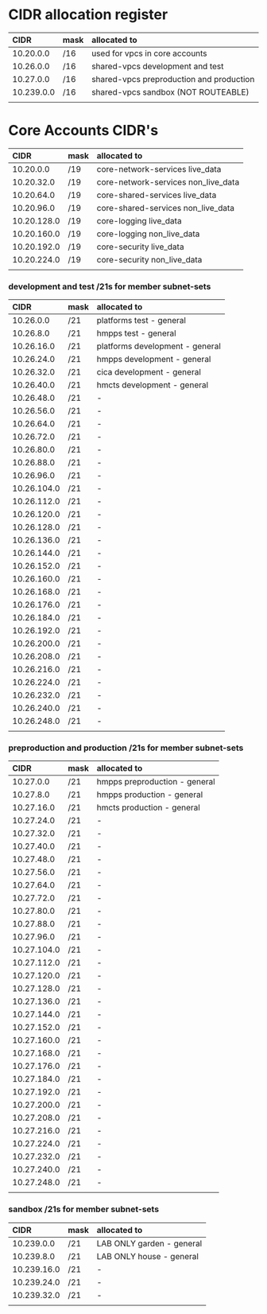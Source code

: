 # CIDR allocation register

| CIDR            | mask | allocated to  |
| :---------------| :--  | :-------------------------------------- |
| 10.20.0.0       | /16  | used for vpcs in core accounts          |
| 10.26.0.0       | /16  | shared-vpcs development and test        |
| 10.27.0.0       | /16  | shared-vpcs preproduction and production|
| 10.239.0.0      | /16  | shared-vpcs sandbox (NOT ROUTEABLE)     | Use for local testing only
|||

# Core Accounts CIDR's

| CIDR            | mask | allocated to  |
| :---------------| :--  | :----------------------------------- |
| 10.20.0.0       | /19  | core-network-services live_data      |
| 10.20.32.0      | /19  | core-network-services non_live_data  |
| 10.20.64.0      | /19  | core-shared-services live_data       |
| 10.20.96.0      | /19  | core-shared-services non_live_data   |
| 10.20.128.0     | /19  | core-logging live_data               |
| 10.20.160.0     | /19  | core-logging non_live_data           |
| 10.20.192.0     | /19  | core-security live_data              |
| 10.20.224.0     | /19  | core-security non_live_data          |
|||

### development and test           /21s for member subnet-sets

| CIDR            | mask | allocated to  |
| :---------------| :--  | :----------------------------------- |
| 10.26.0.0       | /21  | platforms test - general             |
| 10.26.8.0       | /21  | hmpps test - general                 |
| 10.26.16.0      | /21  | platforms development - general      |
| 10.26.24.0      | /21  | hmpps development - general          |
| 10.26.32.0      | /21  | cica development - general           |
| 10.26.40.0      | /21  | hmcts development - general          |
| 10.26.48.0      | /21  | -                                    |
| 10.26.56.0      | /21  | -                                    |
| 10.26.64.0      | /21  | -                                    |
| 10.26.72.0      | /21  | -                                    |
| 10.26.80.0      | /21  | -                                    |
| 10.26.88.0      | /21  | -                                    |
| 10.26.96.0      | /21  | -                                    |
| 10.26.104.0     | /21  | -                                    |
| 10.26.112.0     | /21  | -                                    |
| 10.26.120.0     | /21  | -                                    |
| 10.26.128.0     | /21  | -                                    |
| 10.26.136.0     | /21  | -                                    |
| 10.26.144.0     | /21  | -                                    |
| 10.26.152.0     | /21  | -                                    |
| 10.26.160.0     | /21  | -                                    |
| 10.26.168.0     | /21  | -                                    |
| 10.26.176.0     | /21  | -                                    |
| 10.26.184.0     | /21  | -                                    |
| 10.26.192.0     | /21  | -                                    |
| 10.26.200.0     | /21  | -                                    |
| 10.26.208.0     | /21  | -                                    |
| 10.26.216.0     | /21  | -                                    |
| 10.26.224.0     | /21  | -                                    |
| 10.26.232.0     | /21  | -                                    |
| 10.26.240.0     | /21  | -                                    |
| 10.26.248.0     | /21  | -                                    |
|||

### preproduction and production /21s for member subnet-sets

| CIDR            | mask | allocated to  |
| :---------------| :--  | :----------------------------------- |
| 10.27.0.0       | /21  | hmpps preproduction - general        |
| 10.27.8.0       | /21  | hmpps production - general           |
| 10.27.16.0      | /21  | hmcts production - general           |
| 10.27.24.0      | /21  | -                                    |
| 10.27.32.0      | /21  | -                                    |
| 10.27.40.0      | /21  | -                                    |
| 10.27.48.0      | /21  | -                                    |
| 10.27.56.0      | /21  | -                                    |
| 10.27.64.0      | /21  | -                                    |
| 10.27.72.0      | /21  | -                                    |
| 10.27.80.0      | /21  | -                                    |
| 10.27.88.0      | /21  | -                                    |
| 10.27.96.0      | /21  | -                                    |
| 10.27.104.0     | /21  | -                                    |
| 10.27.112.0     | /21  | -                                    |
| 10.27.120.0     | /21  | -                                    |
| 10.27.128.0     | /21  | -                                    |
| 10.27.136.0     | /21  | -                                    |
| 10.27.144.0     | /21  | -                                    |
| 10.27.152.0     | /21  | -                                    |
| 10.27.160.0     | /21  | -                                    |
| 10.27.168.0     | /21  | -                                    |
| 10.27.176.0     | /21  | -                                    |
| 10.27.184.0     | /21  | -                                    |
| 10.27.192.0     | /21  | -                                    |
| 10.27.200.0     | /21  | -                                    |
| 10.27.208.0     | /21  | -                                    |
| 10.27.216.0     | /21  | -                                    |
| 10.27.224.0     | /21  | -                                    |
| 10.27.232.0     | /21  | -                                    |
| 10.27.240.0     | /21  | -                                    |
| 10.27.248.0     | /21  | -                                    |
|||

### sandbox /21s for member subnet-sets

| CIDR            | mask | allocated to  |
| :---------------| :--  | :----------------------------------- |
| 10.239.0.0      | /21  | LAB ONLY garden - general            |
| 10.239.8.0      | /21  | LAB ONLY house - general             |
| 10.239.16.0     | /21  | -                                    |
| 10.239.24.0     | /21  | -                                    |
| 10.239.32.0     | /21  | -                                    |
|||